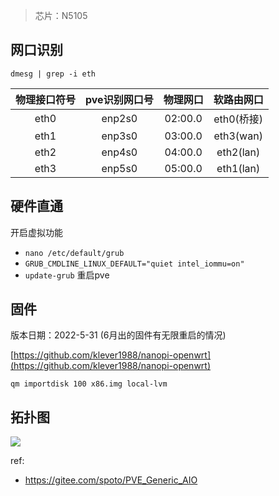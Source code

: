 > 芯片：N5105

## 网口识别

`dmesg | grep -i eth`

| 物理接口符号 | pve识别网口号 | 物理网口 |软路由网口|
| :-----:| :----: | :----: | :----: |
| eth0 | enp2s0 | 02:00.0 | eth0(桥接) |
| eth1 | enp3s0 | 03:00.0 | eth3(wan) |
| eth2 | enp4s0 | 04:00.0 | eth2(lan) |
| eth3 | enp5s0 | 05:00.0 | eth1(lan) |

## 硬件直通

开启虚拟功能

- `nano /etc/default/grub`
- `GRUB_CMDLINE_LINUX_DEFAULT="quiet intel_iommu=on"`
- `update-grub`
重启pve

## 固件

版本日期：2022-5-31 (6月出的固件有无限重启的情况)

[https://github.com/klever1988/nanopi-openwrt](https://github.com/klever1988/nanopi-openwrt)

`qm importdisk 100 x86.img local-lvm`

## 拓扑图

![](https://picture.cdn.shafish.cn/blog/n5105-1.png)

ref:

- https://gitee.com/spoto/PVE_Generic_AIO
